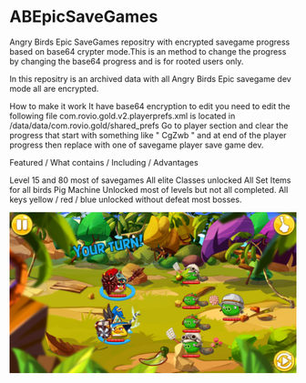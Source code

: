 # ABEpicSaveGames
Angry Birds Epic SaveGames repositry with encrypted savegame progress based on base64 crypter mode.This is an method to change the progress by changing the base64 progress and is for rooted users only.

In this repositry is an archived data with all Angry Birds Epic savegame dev mode all are encrypted.

How to make it work
It have base64 encryption to edit you need to edit the following file com.rovio.gold.v2.playerprefs.xml is located in /data/data/com.rovio.gold/shared_prefs 
Go to player section and clear the progress that start with something like " CgZwb " and at end  of the player progress then replace with one of savegame player save game dev.

Featured / What contains / Including / Advantages 

Level 15 and 80 most of savegames
All elite Classes unlocked
All Set Items for all birds
Pig Machine
Unlocked most of levels but not all completed.
All keys yellow / red / blue unlocked without defeat most bosses.

![Birds Unlocked Elite Classes test](/abepicscreenshotsprogress/Screenshot_2021-02-21-23-59-53.png)
